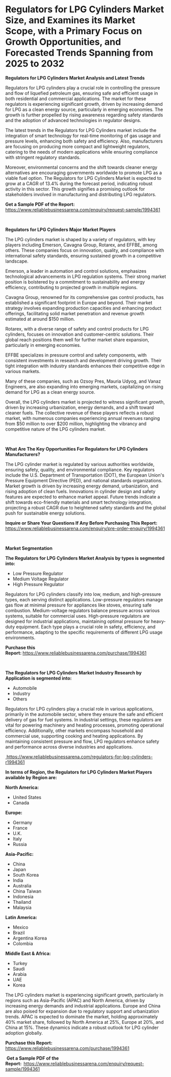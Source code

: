 <p><h1>Regulators for LPG Cylinders Market Size, and Examines its Market Scope, with a Primary Focus on Growth Opportunities, and Forecasted Trends Spanning from 2025 to 2032</h1></p><p><strong>Regulators for LPG Cylinders Market Analysis and Latest Trends</strong></p>
<p><p>Regulators for LPG cylinders play a crucial role in controlling the pressure and flow of liquefied petroleum gas, ensuring safe and efficient usage in both residential and commercial applications. The market for these regulators is experiencing significant growth, driven by increasing demand for LPG as a clean energy source, particularly in emerging economies. The growth is further propelled by rising awareness regarding safety standards and the adoption of advanced technologies in regulator designs.</p><p>The latest trends in the Regulators for LPG Cylinders market include the integration of smart technology for real-time monitoring of gas usage and pressure levels, enhancing both safety and efficiency. Also, manufacturers are focusing on producing more compact and lightweight regulators, catering to the needs of modern applications while ensuring compliance with stringent regulatory standards. </p><p>Moreover, environmental concerns and the shift towards cleaner energy alternatives are encouraging governments worldwide to promote LPG as a viable fuel option. The Regulators for LPG Cylinders Market is expected to grow at a CAGR of 13.4% during the forecast period, indicating robust activity in this sector. This growth signifies a promising outlook for stakeholders involved in manufacturing and distributing LPG regulators.</p></p>
<p><strong>Get a Sample PDF of the Report:&nbsp;</strong> <a href="https://www.reliablebusinessarena.com/enquiry/request-sample/1994361?utm_campaign=2524&utm_medium=2&utm_source=Github&utm_content=ia&utm_term=12042025&utm_id=regulators-for-lpg-cylinders">https://www.reliablebusinessarena.com/enquiry/request-sample/1994361</a></p>
<p>&nbsp;</p>
<p><strong>Regulators for LPG Cylinders Major Market Players</strong></p>
<p><p>The LPG cylinders market is shaped by a variety of regulators, with key players including Emerson, Cavagna Group, Rotarex, and EFFBE, among others. These companies focus on innovation, quality, and compliance with international safety standards, ensuring sustained growth in a competitive landscape.</p><p>Emerson, a leader in automation and control solutions, emphasizes technological advancements in LPG regulation systems. Their strong market position is bolstered by a commitment to sustainability and energy efficiency, contributing to projected growth in multiple regions. </p><p>Cavagna Group, renowned for its comprehensive gas control products, has established a significant footprint in Europe and beyond. Their market strategy involves expanding production capacities and enhancing product offerings, facilitating solid market penetration and revenue growth estimated at around $150 million.</p><p>Rotarex, with a diverse range of safety and control products for LPG cylinders, focuses on innovation and customer-centric solutions. Their global reach positions them well for further market share expansion, particularly in emerging economies. </p><p>EFFBE specializes in pressure control and safety components, with consistent investments in research and development driving growth. Their tight integration with industry standards enhances their competitive edge in various markets.</p><p>Many of these companies, such as Ozsoy Pres, Mauria Udyog, and Vanaz Engineers, are also expanding into emerging markets, capitalizing on rising demand for LPG as a clean energy source. </p><p>Overall, the LPG cylinders market is projected to witness significant growth, driven by increasing urbanization, energy demands, and a shift toward cleaner fuels. The collective revenue of these players reflects a robust market, with numerous companies experiencing annual revenues ranging from $50 million to over $200 million, highlighting the vibrancy and competitive nature of the LPG cylinders market.</p></p>
<p>&nbsp;</p>
<p><strong>What Are The Key Opportunities For Regulators for LPG Cylinders Manufacturers?</strong></p>
<p><p>The LPG cylinder market is regulated by various authorities worldwide, ensuring safety, quality, and environmental compliance. Key regulators include the U.S. Department of Transportation (DOT), the European Union's Pressure Equipment Directive (PED), and national standards organizations. Market growth is driven by increasing energy demand, urbanization, and rising adoption of clean fuels. Innovations in cylinder design and safety features are expected to enhance market appeal. Future trends indicate a shift towards eco-friendly materials and smart technology integration, projecting a robust CAGR due to heightened safety standards and the global push for sustainable energy solutions.</p></p>
<p><strong>Inquire or Share Your Questions If Any Before Purchasing This Report:</strong> <a href="https://www.reliablebusinessarena.com/enquiry/pre-order-enquiry/1994361?utm_campaign=2524&utm_medium=2&utm_source=Github&utm_content=ia&utm_term=12042025&utm_id=regulators-for-lpg-cylinders">https://www.reliablebusinessarena.com/enquiry/pre-order-enquiry/1994361</a></p>
<p>&nbsp;</p>
<p><strong>Market Segmentation</strong></p>
<p><strong>The Regulators for LPG Cylinders Market Analysis by types is segmented into:</strong></p>
<p><ul><li>Low Pressure Regulator</li><li>Medium Voltage Regulator</li><li>High Pressure Regulator</li></ul></p>
<p><p>Regulators for LPG cylinders classify into low, medium, and high-pressure types, each serving distinct applications. Low-pressure regulators manage gas flow at minimal pressure for appliances like stoves, ensuring safe combustion. Medium-voltage regulators balance pressure across various systems, suitable for commercial uses. High-pressure regulators are designed for industrial applications, maintaining optimal pressure for heavy-duty equipment. Each type plays a crucial role in safety, efficiency, and performance, adapting to the specific requirements of different LPG usage environments.</p></p>
<p><strong>Purchase this Report:&nbsp;</strong><a href="https://www.reliablebusinessarena.com/purchase/1994361?utm_campaign=2524&utm_medium=2&utm_source=Github&utm_content=ia&utm_term=12042025&utm_id=regulators-for-lpg-cylinders">https://www.reliablebusinessarena.com/purchase/1994361</a></p>
<p>&nbsp;</p>
<p><strong>The Regulators for LPG Cylinders Market Industry Research by Application is segmented into:</strong></p>
<p><ul><li>Automobile</li><li>Industry</li><li>Others</li></ul></p>
<p><p>Regulators for LPG cylinders play a crucial role in various applications, primarily in the automobile sector, where they ensure the safe and efficient delivery of gas for fuel systems. In industrial settings, these regulators are vital for powering machinery and heating processes, promoting operational efficiency. Additionally, other markets encompass household and commercial use, supporting cooking and heating applications. By maintaining consistent pressure and flow, LPG regulators enhance safety and performance across diverse industries and applications.</p></p>
<p><a href="https://www.reliablebusinessarena.com/regulators-for-lpg-cylinders-r1994361?utm_campaign=2524&utm_medium=2&utm_source=Github&utm_content=ia&utm_term=12042025&utm_id=regulators-for-lpg-cylinders">&nbsp;https://www.reliablebusinessarena.com/regulators-for-lpg-cylinders-r1994361</a></p>
<p><strong>In terms of Region, the Regulators for LPG Cylinders Market Players available by Region are:</strong></p>
<p>
    <p> <strong> North America: </strong>
        <ul>
            <li>United States</li>
            <li>Canada</li>
        </ul>
        </p> 
    <p> <strong> Europe: </strong>
        <ul>
            <li>Germany</li>
            <li>France</li>
            <li>U.K.</li>
            <li>Italy</li>
            <li>Russia</li>
        </ul>
        </p> 
    <p> <strong> Asia-Pacific: </strong>
        <ul>
            <li>China</li>
            <li>Japan</li>
            <li>South Korea</li>
            <li>India</li>
            <li>Australia</li>
            <li>China Taiwan</li>
            <li>Indonesia</li>
            <li>Thailand</li>
            <li>Malaysia</li>
        </ul>
        </p> 
    <p> <strong> Latin America: </strong>
        <ul>
            <li>Mexico</li>
            <li>Brazil</li>
            <li>Argentina Korea</li>
            <li>Colombia</li>
        </ul>
        </p> 
    <p> <strong> Middle East & Africa: </strong>
        <ul>
            <li>Turkey</li>
            <li>Saudi</li>
            <li>Arabia</li>
            <li>UAE</li>
            <li>Korea</li>
        </ul>
    </p>
    </p>
<p><p>The LPG cylinders market is experiencing significant growth, particularly in regions such as Asia-Pacific (APAC) and North America, driven by increasing energy demands and industrial applications. Europe and China are also poised for expansion due to regulatory support and urbanization trends. APAC is expected to dominate the market, holding approximately 40% market share, followed by North America at 25%, Europe at 20%, and China at 15%. These dynamics indicate a robust outlook for LPG cylinder adoption globally.</p></p>
<p><strong>Purchase this Report: </strong><a href="https://www.reliablebusinessarena.com/purchase/1994361?utm_campaign=2524&utm_medium=2&utm_source=Github&utm_content=ia&utm_term=12042025&utm_id=regulators-for-lpg-cylinders">https://www.reliablebusinessarena.com/purchase/1994361</a></p>
<p>&nbsp;<strong>Get a Sample PDF of the Report:&nbsp;&nbsp;</strong><a href="https://www.reliablebusinessarena.com/enquiry/request-sample/1994361?utm_campaign=2524&utm_medium=2&utm_source=Github&utm_content=ia&utm_term=12042025&utm_id=regulators-for-lpg-cylinders">https://www.reliablebusinessarena.com/enquiry/request-sample/1994361</a></p>
<p><strong></strong></p>
<p><p></p><p></p><p></p></p>